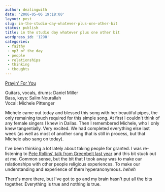 ```yaml
---
author: dealingwith
date: '2006-05-06 19:18:00'
layout: post
slug: in-the-studio-day-whatever-plus-one-other-bit
status: publish
title: in the studio day whatever plus one other bit
wordpress_id: '1290'
categories:
 - faithy
 - mp3 of the day
 - people
 - relationships
 - thinking
 - thoughts
---
```


[Prayin' For You](https://danielmiller.bandcamp.com/track/prayin-for-you)

Guitars, vocals, drums: Daniel Miller  
Bass, keys: Salim Nourallah  
Vocal: Michele Pittenger


Michele came out today and blessed this song with her beautiful pipes, the only remaining touch required for this simple song. At first I couldn't think of any female singers I knew in Dallas. Then I remembered Michele, who I only knew tangentially. Very excited. We had completed everything else last week (as well as most of another song that is still in process, but that Michele also sang on today).

I've been thinking a lot lately about taking people for granted. I was re- listening to [Pete Rollins' talk from Greenbelt last year](https://www.greenbelt.org.uk/talks/the-third-mile/) and this bit stuck out at me. Common sense, but the bit that I took away was to make our relationships with other people religious experiences. To make our understanding and experience of them hyperanonymous. *heheh*

There's more there, but I've got to go and my brain hasn't put all the bits together. Everything is true and nothing is true.

